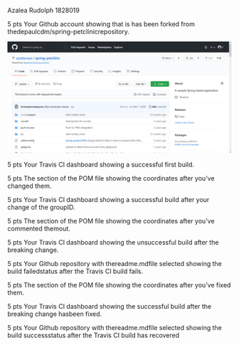 Azalea Rudolph 1828019

5 pts   Your Github account showing that is has been forked from thedepaulcdm/spring-petclinicrepository.

![Screen Capture #1](images/forked.png)

5 pts   Your Travis CI dashboard showing a successful first build.



5 pts   The section of the POM file showing the coordinates after you’ve changed them.

5 pts   Your Travis CI dashboard showing a successful build after your change of the groupID.

5 pts   The section of the POM file showing the coordinates after you’ve commented themout.

5 pts   Your Travis CI dashboard showing the unsuccessful build after the breaking change.

5 pts   Your Github repository with thereadme.mdfile selected showing the build failedstatus after the Travis CI build fails.

5 pts   The section of the POM file showing the coordinates after you’ve fixed them.

5 pts   Your Travis CI dashboard showing the successful build after the breaking change hasbeen fixed.

5 pts   Your Github repository with thereadme.mdfile selected showing the build successstatus after the Travis CI build has recovered